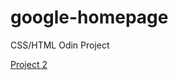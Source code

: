 # google-homepage
CSS/HTML Odin Project

<a href="http://www.theodinproject.com/web-development-101/html-css?ref=lnav">Project 2</a>
